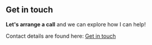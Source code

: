 ## Get in touch 

**Let's arrange a call** and we can explore how I can help!

Contact details are found here: [Get in touch](/get-in-touch)